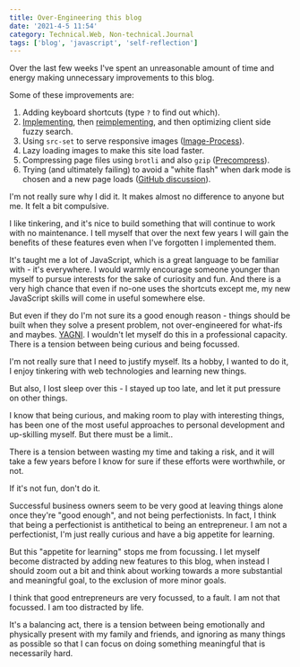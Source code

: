 ```yaml
---
title: Over-Engineering this blog
date: '2021-4-5 11:54'
category: Technical.Web, Non-technical.Journal
tags: ['blog', 'javascript', 'self-reflection']
---
```


Over the last few weeks I've spent an unreasonable amount of time and energy making unnecessary
improvements to this blog.

Some of these improvements are:

1. Adding keyboard shortcuts (type `?` to find out which).
2. [Implementing](adding-search), then [reimplementing](fuse-search), and then optimizing
   client side fuzzy search.
3. Using `src-set` to serve responsive images
   ([Image-Process](https://github.com/pelican-plugins/image-process)).
4. Lazy loading images to make this site load faster.
5. Compressing page files using `brotli` and also `gzip`
   ([Precompress](https://github.com/kurtmckee/pelican_precompress)).
6. Trying (and ultimately failing) to avoid a "white flash" when dark mode is chosen and a new page
   loads ([GitHub discussion](https://github.com/tailwindlabs/tailwindcss/discussions/3904)).

I'm not really sure why I did it. It makes almost no difference to anyone but me. It felt a bit
compulsive.

I like tinkering, and it's nice to build something that will continue to work with no maintenance. I
tell myself that over the next few years I will gain the benefits of these features even when I've
forgotten I implemented them.

It's taught me a lot of JavaScript, which is a great language to be familiar with - it's everywhere.
I would warmly encourage someone younger than myself to pursue interests for the sake of curiosity
and fun. And there is a very high chance that even if no-one uses the shortcuts except me, my new
JavaScript skills will come in useful somewhere else.

But even if they do I'm not sure its a good enough reason - things should be built when they solve a
present problem, not over-engineered for what-ifs and maybes.
[YAGNI](https://en.wikipedia.org/wiki/You_aren%27t_gonna_need_it). I wouldn't let myself do this in
a professional capacity. There is a tension between being curious and being focussed.

I'm not really sure that I need to justify myself. Its a hobby, I wanted to do it, I enjoy tinkering
with web technologies and learning new things.

But also, I lost sleep over this - I stayed up too late, and let it put pressure on other things.

I know that being curious, and making room to play with interesting things, has been one of the most
useful approaches to personal development and up-skilling myself. But there must be a limit..

There is a tension between wasting my time and taking a risk, and it will take a few years before I
know for sure if these efforts were worthwhile, or not.

If it's not fun, don't do it.

Successful business owners seem to be very good at leaving things alone once they're "good enough",
and not being perfectionists. In fact, I think that being a perfectionist is antithetical to being
an entrepreneur. I am not a perfectionist, I'm just really curious and have a big appetite for
learning.

But this "appetite for learning" stops me from focussing. I let myself become distracted by adding
new features to this blog, when instead I should zoom out a bit and think about working towards a
more substantial and meaningful goal, to the exclusion of more minor goals.

I think that good entrepreneurs are very focussed, to a fault. I am not that focussed. I am too
distracted by life.

It's a balancing act, there is a tension between being emotionally and physically present with my
family and friends, and ignoring as many things as possible so that I can focus on doing something
meaningful that is necessarily hard.
